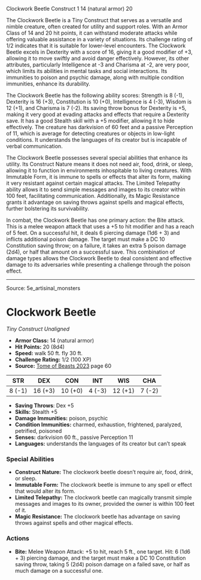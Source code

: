 <MonsterName/>Clockwork Beetle</MonsterName>
<CreatureType/>Construct</CreatureType>
<CR/>1</CR>
<AC/>14 (natural armor)</AC>
<HP/>20</HP>
<summary>The Clockwork Beetle is a Tiny Construct that serves as a versatile and nimble creature, often created for utility and support roles. With an Armor Class of 14 and 20 hit points, it can withstand moderate attacks while offering valuable assistance in a variety of situations. Its challenge rating of 1/2 indicates that it is suitable for lower-level encounters. The Clockwork Beetle excels in Dexterity with a score of 16, giving it a good modifier of +3, allowing it to move swiftly and avoid danger effectively. However, its other attributes, particularly Intelligence at -3 and Charisma at -2, are very poor, which limits its abilities in mental tasks and social interactions. Its immunities to poison and psychic damage, along with multiple condition immunities, enhance its durability.</summary>

<detail>

The Clockwork Beetle has the following ability scores: Strength is 8 (-1), Dexterity is 16 (+3), Constitution is 10 (+0), Intelligence is 4 (-3), Wisdom is 12 (+1), and Charisma is 7 (-2). Its saving throw bonus for Dexterity is +5, making it very good at evading attacks and effects that require a Dexterity save. It has a good Stealth skill with a +5 modifier, allowing it to hide effectively. The creature has darkvision of 60 feet and a passive Perception of 11, which is average for detecting creatures or objects in low-light conditions. It understands the languages of its creator but is incapable of verbal communication.

The Clockwork Beetle possesses several special abilities that enhance its utility. Its Construct Nature means it does not need air, food, drink, or sleep, allowing it to function in environments inhospitable to living creatures. With Immutable Form, it is immune to spells or effects that alter its form, making it very resistant against certain magical attacks. The Limited Telepathy ability allows it to send simple messages and images to its creator within 100 feet, facilitating communication. Additionally, its Magic Resistance grants it advantage on saving throws against spells and magical effects, further bolstering its survivability.

In combat, the Clockwork Beetle has one primary action: the Bite attack. This is a melee weapon attack that uses a +5 to hit modifier and has a reach of 5 feet. On a successful hit, it deals 6 piercing damage (1d6 + 3) and inflicts additional poison damage. The target must make a DC 10 Constitution saving throw; on a failure, it takes an extra 5 poison damage (2d4), or half that amount on a successful save. This combination of damage types allows the Clockwork Beetle to deal consistent and effective damage to its adversaries while presenting a challenge through the poison effect.</detail>



---

Source: 5e_artisinal_monsters

# Clockwork Beetle

*Tiny* *Construct* *Unaligned*

- **Armor Class:** 14 (natural armor)
- **Hit Points:** 20 (8d4)
- **Speed:** walk 50 ft. fly 30 ft.
- **Challenge Rating:** 1/2 (100 XP)
- **Source:** [Tome of Beasts 2023](https://koboldpress.com/kpstore/product/tome-of-beasts-1-2023-edition/) page 60

| STR | DEX | CON | INT | WIS | CHA |
| --- | --- | --- | --- | --- | --- |
| 8 (-1) | 16 (+3) | 10 (+0) | 4 (-3) | 12 (+1) | 7 (-2) |

- **Saving Throws**: Dex +5
- **Skills:** Stealth +5
- **Damage Immunities:** poison, psychic
- **Condition Immunities:** charmed, exhaustion, frightened, paralyzed, petrified, poisoned
- **Senses:** darkvision 60 ft., passive Perception 11
- **Languages:** understands the languages of its creator but can’t speak

### Special Abilities

- **Construct Nature:** The clockwork beetle doesn’t require air, food, drink, or sleep.
- **Immutable Form:** The clockwork beetle is immune to any spell or effect that would alter its form.
- **Limited Telepathy:** The clockwork beetle can magically transmit simple messages and images to its owner, provided the owner is within 100 feet of it.
- **Magic Resistance:** The clockwork beetle has advantage on saving throws against spells and other magical effects.

### Actions

- **Bite:** Melee Weapon Attack: +5 to hit, reach 5 ft., one target. Hit: 6 (1d6 + 3) piercing damage, and the target must make a DC 10 Constitution saving throw, taking 5 (2d4) poison damage on a failed save, or half as much damage on a successful one.


